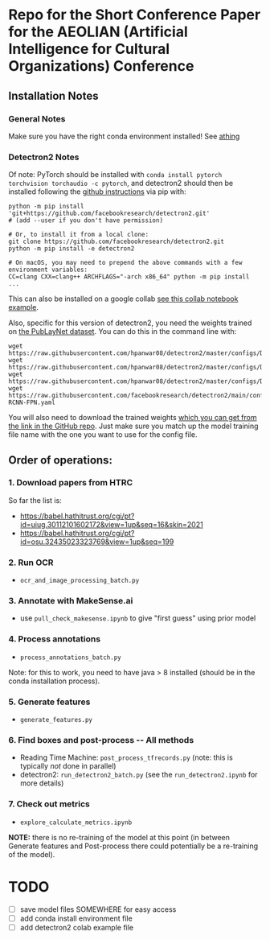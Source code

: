 # Repo for the Short Conference Paper for the AEOLIAN (Artificial Intelligence for Cultural Organizations) Conference

## Installation Notes

### General Notes
Make sure you have the right conda environment installed!  See [athing]()


### Detectron2 Notes
Of note: PyTorch should be installed with `conda install pytorch torchvision torchaudio -c pytorch`, and detectron2 should then be installed following the [github instructions](https://github.com/facebookresearch/detectron2/blob/main/INSTALL.md#build-detectron2-from-source) via pip with:

```
python -m pip install 'git+https://github.com/facebookresearch/detectron2.git'
# (add --user if you don't have permission)

# Or, to install it from a local clone:
git clone https://github.com/facebookresearch/detectron2.git
python -m pip install -e detectron2

# On macOS, you may need to prepend the above commands with a few environment variables:
CC=clang CXX=clang++ ARCHFLAGS="-arch x86_64" python -m pip install ...
```

This can also be installed on a google collab [see this collab notebook example]().


Also, specific for this version of detectron2, you need the weights trained on [the PubLayNet dataset](https://github.com/JPLeoRX/detectron2-publaynet).  You can do this in the command line with:

```
wget https://raw.githubusercontent.com/hpanwar08/detectron2/master/configs/DLA_mask_rcnn_R_101_FPN_3x.yaml
wget https://raw.githubusercontent.com/hpanwar08/detectron2/master/configs/DLA_mask_rcnn_R_50_FPN_3x.yaml
wget https://raw.githubusercontent.com/hpanwar08/detectron2/master/configs/DLA_mask_rcnn_X_101_32x8d_FPN_3x.yaml
wget https://raw.githubusercontent.com/facebookresearch/detectron2/main/configs/Base-RCNN-FPN.yaml
```

You will also need to download the trained weights [which you can get from the link in the GitHub repo](https://keybase.pub/jpleorx/detectron2-publaynet/).  Just make sure you match up the model training file name with the one you want to use for the config file.


## Order of operations:

### 1. Download papers from HTRC

So far the list is:
 * https://babel.hathitrust.org/cgi/pt?id=uiug.30112101602172&view=1up&seq=16&skin=2021
 * https://babel.hathitrust.org/cgi/pt?id=osu.32435023323769&view=1up&seq=199
 
### 2. Run OCR 

 * `ocr_and_image_processing_batch.py`
 
### 3. Annotate with MakeSense.ai

 * use `pull_check_makesense.ipynb` to give "first guess" using prior model
 
### 4. Process annotations

 * `process_annotations_batch.py`
 
Note: for this to work, you need to have java > 8 installed (should be in the conda installation process).

### 5. Generate features

 * `generate_features.py`
 
 
### 6. Find boxes and post-process -- All methods

 * Reading Time Machine: `post_process_tfrecords.py` (note: this is typically *not* done in parallel)
 * detectron2: `run_detectron2_batch.py` (see the `run_detectron2.ipynb` for more details)
 
 
### 7. Check out metrics

 * `explore_calculate_metrics.ipynb`







**NOTE:** there is no re-training of the model at this point (in between Generate features and Post-process there could potentially be a re-training of the model).




 
 
 
# TODO

 - [ ] save model files SOMEWHERE for easy access
 - [ ] add conda install environment file
 - [ ] add detectron2 colab example file